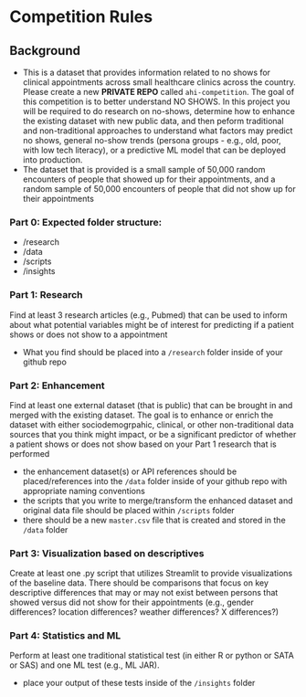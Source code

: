 # Competition Rules 

## Background 
- This is a dataset that provides information related to no shows for clinical appointments across small healthcare clinics across the country. 
Please create a new **PRIVATE REPO** called `ahi-competition`. The goal of this competition is to better understand NO SHOWS. In this project you will be required to do research on no-shows, determine how to enhance the existing dataset with new public data, and then peform traditional and non-traditional approaches to understand what factors may predict no shows, general no-show trends (persona groups - e.g., old, poor, with low tech literacy), or a predictive ML model that can be deployed into production.  
- The dataset that is provided is a small sample of 50,000 random encounters of people that showed up for their appointments, and a random sample of 50,000 encounters of people that did not show up for their appointments 

### Part 0: Expected folder structure: 
- /research 
- /data
- /scripts 
- /insights 

### Part 1: Research 
Find at least 3 research articles (e.g., Pubmed) that can be used to inform about what potential variables might be of interest for predicting if a patient shows or does not show to a appointment 
- What you find should be placed into a `/research` folder inside of your github repo 

### Part 2: Enhancement 
Find at least one external dataset (that is public) that can be brought in and merged with the existing dataset. The goal is to enhance or enrich the dataset with either sociodemogrpahic, clinical, or other non-traditional data sources that you think might impact, or be a significant predictor of whether a patient shows or does not show based on your Part 1 research that is performed 
- the enhancement dataset(s) or API references should be placed/references into the `/data` folder inside of your github repo with appropriate naming conventions
- the scripts that you write to merge/transform the enhanced dataset and original data file should be placed within `/scripts` folder 
- there should be a new `master.csv` file that is created and stored in the `/data` folder 

### Part 3: Visualization based on descriptives
Create at least one .py script that utilizes Streamlit to provide visualizations of the baseline data. There should be comparisons that focus on key descriptive differences that may or may not exist between persons that showed versus did not show for their appointments (e.g., gender differences? location differences? weather differences? X differences?)

### Part 4: Statistics and ML 
Perform at least one traditional statistical test (in either R or python or SATA or SAS) and one ML test (e.g., ML JAR).
- place your output of these tests inside of the `/insights` folder 
